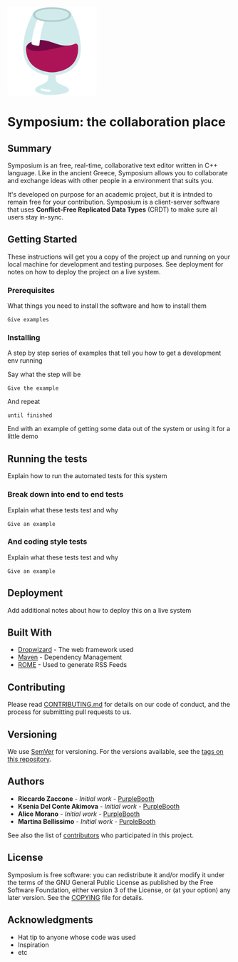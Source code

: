 <img src="./assets/wine_glass.png" width="200">

# Symposium: the collaboration place

## Summary
Symposium is an free, real-time, collaborative text editor written in C++ language. Like in the ancient Greece, Symposium allows you to collaborate and exchange ideas with other people in a environment that suits you.

It's developed on purpose for an academic project, but it is intnded to remain free for your contribution. Symposium is a client-server software that uses **Conflict-Free Replicated Data Types** (CRDT) to make sure all users stay in-sync.


## Getting Started

These instructions will get you a copy of the project up and running on your local machine for development and testing purposes. See deployment for notes on how to deploy the project on a live system.

### Prerequisites

What things you need to install the software and how to install them

```
Give examples
```

### Installing

A step by step series of examples that tell you how to get a development env running

Say what the step will be

```
Give the example
```

And repeat

```
until finished
```

End with an example of getting some data out of the system or using it for a little demo

## Running the tests

Explain how to run the automated tests for this system

### Break down into end to end tests

Explain what these tests test and why

```
Give an example
```

### And coding style tests

Explain what these tests test and why

```
Give an example
```

## Deployment

Add additional notes about how to deploy this on a live system

## Built With

* [Dropwizard](http://www.dropwizard.io/1.0.2/docs/) - The web framework used
* [Maven](https://maven.apache.org/) - Dependency Management
* [ROME](https://rometools.github.io/rome/) - Used to generate RSS Feeds

## Contributing

Please read [CONTRIBUTING.md](https://gist.github.com/PurpleBooth/b24679402957c63ec426) for details on our code of conduct, and the process for submitting pull requests to us.

## Versioning

We use [SemVer](http://semver.org/) for versioning. For the versions available, see the [tags on this repository](https://github.com/your/project/tags).

## Authors

* **Riccardo Zaccone** - *Initial work* - [PurpleBooth](https://github.com/PurpleBooth)
* **Ksenia Del Conte Akimova** - *Initial work* - [PurpleBooth](https://github.com/PurpleBooth)
* **Alice Morano** - *Initial work* - [PurpleBooth](https://github.com/PurpleBooth)
* **Martina Bellissimo** - *Initial work* - [PurpleBooth](https://github.com/PurpleBooth)

See also the list of [contributors](https://github.com/your/project/contributors) who participated in this project.

## License
Symposium is free software: you can redistribute it and/or modify it under the terms of the GNU General Public License as published by the Free Software Foundation, either version 3 of the License, or (at your option) any later version. See the [COPYING](COPYING) file for details.

## Acknowledgments

* Hat tip to anyone whose code was used
* Inspiration
* etc
